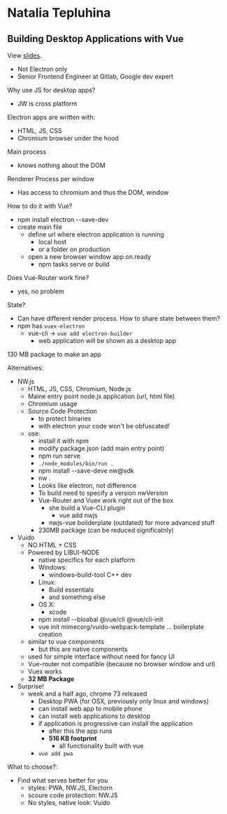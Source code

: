 # Natalia Tepluhina

## Building Desktop Applications with Vue

View [slides](https://www.slideshare.net/NataliaTepluhina/desktop-apps).

- Not Electron only
- Senior Frontend Engineer at Gitlab, Google dev expert

Why use JS for desktop apps?
- JW is cross platform

Electron apps are written with:
  - HTML, JS, CSS
  - Chromium browser under the hood

Main process
- knows nothing about the DOM

Renderer Process per window
- Has access to chromium and thus the DOM, window

How to do it with Vue?
- npm install electron --save-dev
- create main file
  - define url where electron application is running
    - local host
    - or a folder on production
  - open a new browser window app.on.ready
    - npm tasks serve or build

Does Vue-Router work fine?
  - yes, no problem

State? 
  - Can have different render process. How to share state between them?
  - npm has `vuex-electron`
    - vue-cli -> `vue add electron-builder`
      - web application will be shown as a desktop app

130 MB package to make an app

Alternatives:
- NW.js
  - HTML, JS, CSS, Chromium, Node.js
  - Maine entry point node.js application (url, html file)
  - Chromium usage
  - Source Code Protection
    - to protect binaries
    - with electron your code won't be obfuscated!
  - use:
    - install it with npm
    - modify package.json (add main entry point)
    - npm run serve
    - `./node_modules/bin/run .`
    - npm install --save-deve nw@sdk
    - nw .
    - Looks like electron, not difference
    - To build need to specify a version nwVersion
    - Vue-Router and Vuex work right out of the box
      - she build a Vue-CLI plugin
        -  vue add nwjs
      -  nwjs-vue boilderplate (outdated) for more advanced stuff
    -  230MB package (can be reduced significatnly)
- Vuido
  - NO HTML + CSS
  - Powered by LIBUI-NODE
    - native specifics for each platform
    - Windows:
      - windows-build-tool C++ dev
    - Linux:
      - Build essentials
      - and something else
    - OS X:
      - xcode
    - npm install --bloabal @vue/cli @vue/cli-init
    - vue init mimecorg/vuido-webpack-template ... boilerplate creation
  - similar to vue components
    - but this are native components
  - used for simple interface without need for fancy UI
  - Vue-router not compatible (because no browser window and url)
  - Vuex works
  - **32 MB Package**
- Surprise!
  - week and a half ago, chrome 73 released
    - Desktop PWA (for OSX, previously only linux and windows)
    - can install web app to mobile phone
    - can install web applications to desktop
    - if application is progressive can install the application
      - after this the app runs
      - **516 KB footprint**
        - all functionality built with vue
    - `vue add pwa`

What to choose?:
  - Find what serves better for you
    - styles: PWA, NW.JS, Electorn
    - scoure code protection: NW.JS
    - No styles, native look: Vuido
